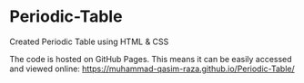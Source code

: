 # Periodic-Table
Created Periodic Table using HTML &amp; CSS

The code is hosted on GitHub Pages. This means it can be easily accessed and viewed online: https://muhammad-qasim-raza.github.io/Periodic-Table/
